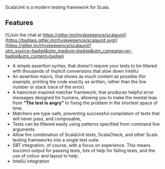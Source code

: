 ScalaUnit is a modern testing framework for Scala.

## Features

[![Join the chat at https://gitter.im/rhyskeepence/scalaunit](https://badges.gitter.im/rhyskeepence/scalaunit.svg)](https://gitter.im/rhyskeepence/scalaunit?utm_source=badge&utm_medium=badge&utm_campaign=pr-badge&utm_content=badge)

- A simple assertion syntax, that doesn't require your tests to be littered with thousands of implicit conversions that slow down IntelliJ
- An assertion macro, that shows as much context as possible (for example, printing the code exactly as written, rather than the line number or stack trace of the error)
- A hamcrest-inspired matcher framework, that produces helpful error messages designed for humans, allowing you to make the mental leap from **"The test is angry"** to fixing the problem in the shortest space of time.
- Matchers are type-safe, preventing successful compilation of tests that will never pass, and composable, 
- Tests can be filtered easily using patterns specified from command line arguments
- Allow the combination of ScalaUnit tests, ScalaCheck, and other Scala testing frameworks into a single test suite.
- SBT integration, of course, with a focus on experience. This means succinct output for passing tests, lots of help for failing tests, and the use of colour and layout to help.
- IntelliJ integration

